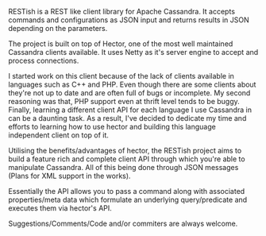 RESTish is a REST like client library for Apache Cassandra. It accepts commands and configurations as JSON input and returns results in JSON depending on the parameters.

The project is built on top of Hector, one of the most well maintained Cassandra clients available. It uses Netty as it's server engine to accept and process connections.

I started work on this client because of the lack of clients available in languages such as C++ and PHP. Even though there are some clients about they're not up to date and are often full of bugs or incomplete. My second reasoning was that, PHP support even at thrift level tends to be buggy. Finally, learning a different client API for each language I use Cassandra in can be a daunting task. As a result, I've decided to dedicate my time and efforts to learning how to use hector and building this language independent client on top of it.

Utilising the benefits/advantages of hector, the RESTish project aims to build a feature rich and complete client API through which you're able to manipulate Cassandra. All of this being done through JSON messages (Plans for XML support in the works).

Essentially the API allows you to pass a command along with associated properties/meta data which formulate an underlying query/predicate and executes them via hector's API.

Suggestions/Comments/Code and/or commiters are always welcome.